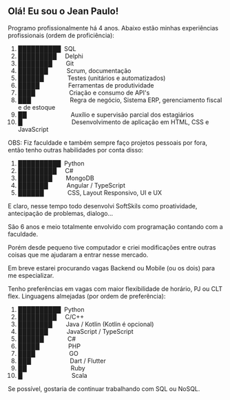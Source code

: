 ## Olá! Eu sou o Jean Paulo!

Programo profissionalmente há 4 anos. Abaixo estão minhas experiências profissionais (ordem de proficiência):

1. ██████████‎ ‎ SQL
2. █████████‎ ‎‎ ‎‎ ‎ ‎ Delphi
3. ████████‎ ‎‎ ‎‎ ‎‎ ‎‎ ‎‎ ‎ ‎ Git
4. ███████‎ ‎‎ ‎‎ ‎‎ ‎‎ ‎‎ ‎‎ ‎‎ ‎‎ ‎ ‎ Scrum, documentação
5. ██████‎ ‎‎ ‎‎ ‎‎ ‎‎ ‎‎ ‎‎ ‎‎ ‎‎ ‎‎ ‎‎ ‎‎ ‎ ‎ Testes (unitários e automatizados)
6. █████‎ ‎‎ ‎‎ ‎‎ ‎‎ ‎‎ ‎‎ ‎‎ ‎‎ ‎‎ ‎‎ ‎‎ ‎‎ ‎‎ ‎‎ ‎ ‎ Ferramentas de produtividade
7. ████‎ ‎‎ ‎‎ ‎‎ ‎‎ ‎‎ ‎‎ ‎‎ ‎‎ ‎‎ ‎‎ ‎‎ ‎‎ ‎‎ ‎‎ ‎‎ ‎‎ ‎‎ ‎ ‎ Criação e consumo de API's
8. ███‎ ‎‎ ‎‎ ‎‎ ‎‎ ‎‎ ‎‎ ‎‎ ‎‎ ‎‎ ‎‎ ‎‎ ‎‎ ‎‎ ‎‎ ‎‎ ‎‎ ‎‎ ‎‎ ‎‎ ‎‎ ‎ ‎ Regra de negócio, Sistema ERP, gerenciamento fiscal e de estoque
9. ██‎ ‎‎ ‎‎ ‎‎ ‎‎ ‎‎ ‎‎ ‎‎ ‎‎ ‎‎ ‎‎ ‎‎ ‎‎ ‎‎ ‎‎ ‎‎ ‎‎ ‎‎ ‎‎ ‎‎ ‎‎ ‎‎ ‎‎ ‎‎ ‎ ‎ Auxílio e supervisão parcial dos estagiários
10. █‎ ‎‎ ‎‎ ‎‎ ‎‎ ‎‎ ‎‎ ‎‎ ‎‎ ‎‎ ‎‎ ‎‎ ‎‎ ‎‎ ‎‎ ‎‎ ‎‎ ‎‎ ‎‎ ‎‎ ‎‎ ‎‎ ‎‎ ‎‎ ‎‎ ‎‎ ‎‎ ‎ ‎ Desenvolvimento de aplicação em HTML, CSS e JavaScript

OBS: Fiz faculdade e também sempre faço projetos pessoais por fora, então tenho outras habilidades por conta disso:
1. ██████████‎ ‎ Python
2. █████████‎ ‎‎ ‎‎ ‎ ‎ C#
3. ████████‎ ‎‎ ‎‎ ‎‎ ‎‎ ‎‎ ‎ ‎ MongoDB
4. ███████‎ ‎‎ ‎‎ ‎‎ ‎‎ ‎‎ ‎‎ ‎‎ ‎‎ ‎ ‎ Angular / TypeScript
5. ██████‎ ‎‎ ‎‎ ‎‎ ‎‎ ‎‎ ‎‎ ‎‎ ‎‎ ‎‎ ‎‎ ‎‎ ‎ ‎ CSS, Layout Responsivo, UI e UX

E claro, nesse tempo todo desenvolvi SoftSkils como proatividade, antecipação de problemas, dialogo...

São 6 anos e meio totalmente envolvido com programação contando com a faculdade.

Porém desde pequeno tive computador e criei modificações entre outras coisas que me ajudaram a entrar nesse mercado.

Em breve estarei procurando vagas Backend ou Mobile (ou os dois) para me especializar.

Tenho preferências em vagas com maior flexibilidade de horário, PJ ou CLT flex.
Linguagens almejadas (por ordem de preferência):
1. ██████████‎ ‎ Python
2. █████████‎ ‎‎ ‎‎ ‎ ‎ C/C++
3. ████████‎ ‎‎ ‎‎ ‎‎ ‎‎ ‎‎ ‎ ‎ Java / Kotlin (Kotlin é opcional)
4. ███████‎ ‎‎ ‎‎ ‎‎ ‎‎ ‎‎ ‎‎ ‎‎ ‎‎ ‎ ‎ JavaScript / TypeScript
5. ██████‎ ‎‎ ‎‎ ‎‎ ‎‎ ‎‎ ‎‎ ‎‎ ‎‎ ‎‎ ‎‎ ‎‎ ‎ ‎ C#
6. █████‎ ‎‎ ‎‎ ‎‎ ‎‎ ‎‎ ‎‎ ‎‎ ‎‎ ‎‎ ‎‎ ‎‎ ‎‎ ‎‎ ‎‎ ‎ ‎ PHP
7. ████‎ ‎‎ ‎‎ ‎‎ ‎‎ ‎‎ ‎‎ ‎‎ ‎‎ ‎‎ ‎‎ ‎‎ ‎‎ ‎‎ ‎‎ ‎‎ ‎‎ ‎‎ ‎ ‎ GO
8. ███‎ ‎‎ ‎‎ ‎‎ ‎‎ ‎‎ ‎‎ ‎‎ ‎‎ ‎‎ ‎‎ ‎‎ ‎‎ ‎‎ ‎‎ ‎‎ ‎‎ ‎‎ ‎‎ ‎‎ ‎‎ ‎ ‎ Dart / Flutter
9. ██‎ ‎‎ ‎‎ ‎‎ ‎‎ ‎‎ ‎‎ ‎‎ ‎‎ ‎‎ ‎‎ ‎‎ ‎‎ ‎‎ ‎‎ ‎‎ ‎‎ ‎‎ ‎‎ ‎‎ ‎‎ ‎‎ ‎‎ ‎‎ ‎ ‎ Ruby
10. █‎ ‎‎ ‎‎ ‎‎ ‎‎ ‎‎ ‎‎ ‎‎ ‎‎ ‎‎ ‎‎ ‎‎ ‎‎ ‎‎ ‎‎ ‎‎ ‎‎ ‎‎ ‎‎ ‎‎ ‎‎ ‎‎ ‎‎ ‎‎ ‎‎ ‎‎ ‎‎ ‎ ‎ Scala

Se possível, gostaria de continuar trabalhando com SQL ou NoSQL.
